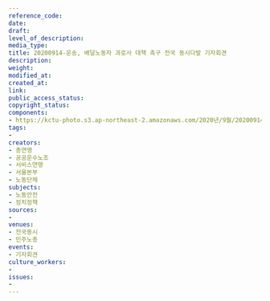 ```yaml
---
reference_code: 
date: 
draft: 
level_of_description: 
media_type: 
title: 20200914-운송, 배달노동자 과로사 대책 촉구 전국 동시다발 기자회견
description: 
weight: 
modified_at: 
created_at: 
link: 
public_access_status: 
copyright_status: 
components:
- https://kctu-photo.s3.ap-northeast-2.amazonaws.com/2020년/9월/20200914-운송,+배달노동자+과로사+대책+촉구+전국+동시다발+기자회견/960_PIG4004.jpg
tags:
- 
creators:
- 총연맹
- 공공운수노조
- 서비스연맹
- 서울본부
- 노동단체
subjects:
- 노동안전
- 정치정책
sources:
- 
venues:
- 전국동시
- 민주노총
events:
- 기자회견
culture_workers:
- 
issues:
- 
---
```

